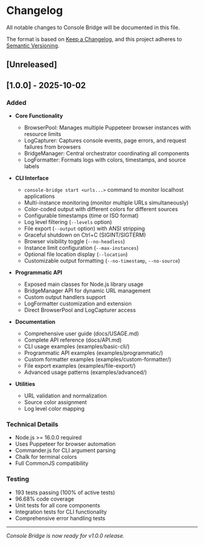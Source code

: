 # Changelog

All notable changes to Console Bridge will be documented in this file.

The format is based on [Keep a Changelog](https://keepachangelog.com/en/1.0.0/),
and this project adheres to [Semantic Versioning](https://semver.org/spec/v2.0.0.html).

## [Unreleased]

## [1.0.0] - 2025-10-02

### Added
- **Core Functionality**
  - BrowserPool: Manages multiple Puppeteer browser instances with resource limits
  - LogCapturer: Captures console events, page errors, and request failures from browsers
  - BridgeManager: Central orchestrator coordinating all components
  - LogFormatter: Formats logs with colors, timestamps, and source labels

- **CLI Interface**
  - `console-bridge start <urls...>` command to monitor localhost applications
  - Multi-instance monitoring (monitor multiple URLs simultaneously)
  - Color-coded output with different colors for different sources
  - Configurable timestamps (time or ISO format)
  - Log level filtering (`--levels` option)
  - File export (`--output` option) with ANSI stripping
  - Graceful shutdown on Ctrl+C (SIGINT/SIGTERM)
  - Browser visibility toggle (`--no-headless`)
  - Instance limit configuration (`--max-instances`)
  - Optional file location display (`--location`)
  - Customizable output formatting (`--no-timestamp`, `--no-source`)

- **Programmatic API**
  - Exposed main classes for Node.js library usage
  - BridgeManager API for dynamic URL management
  - Custom output handlers support
  - LogFormatter customization and extension
  - Direct BrowserPool and LogCapturer access

- **Documentation**
  - Comprehensive user guide (docs/USAGE.md)
  - Complete API reference (docs/API.md)
  - CLI usage examples (examples/basic-cli/)
  - Programmatic API examples (examples/programmatic/)
  - Custom formatter examples (examples/custom-formatter/)
  - File export examples (examples/file-export/)
  - Advanced usage patterns (examples/advanced/)

- **Utilities**
  - URL validation and normalization
  - Source color assignment
  - Log level color mapping

### Technical Details
- Node.js >= 16.0.0 required
- Uses Puppeteer for browser automation
- Commander.js for CLI argument parsing
- Chalk for terminal colors
- Full CommonJS compatibility

### Testing
- 193 tests passing (100% of active tests)
- 96.68% code coverage
- Unit tests for all core components
- Integration tests for CLI functionality
- Comprehensive error handling tests

---

*Console Bridge is now ready for v1.0.0 release.*
